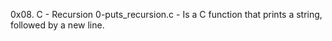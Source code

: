 0x08. C - Recursion
0-puts_recursion.c - Is a C function that prints a string, followed by a new line.
